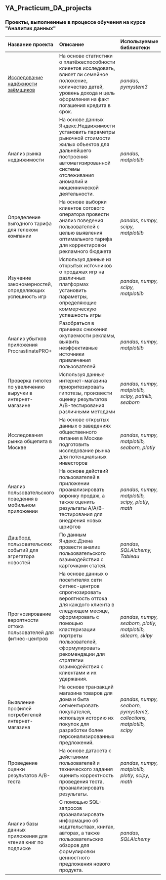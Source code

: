 ## YA_Practicum_DA_projects

### Проекты, выполненные в процессе обучения на курсе "Аналитик данных" 

| Название проекта | Описание | Используемые библиотеки |
| :---------------------- | :---------------------- | :---------------------- |
| [Исследование надёжности заёмщиков](https://github.com/OlgaKirianova/YA_Practicum_DA_projects/tree/main/1.%D0%98%D1%81%D1%81%D0%BB%D0%B5%D0%B4%D0%BE%D0%B2%D0%B0%D0%BD%D0%B8%D0%B5%20%D0%BD%D0%B0%D0%B4%D0%B5%D0%B6%D0%BD%D0%BE%D1%81%D1%82%D0%B8%20%D0%B7%D0%B0%D0%B5%D0%BC%D1%89%D0%B8%D0%BA%D0%BE%D0%B2) |На основе статистики о платёжеспособности клиентов исследовать, влияет ли семейное положение, количество детей, уровень дохода и цель оформления на факт погашения кредита в срок. | *pandas, pymystem3* |
| Анализ рынка недвижимости| На основе данных Яндекс.Недвижимости установить параметры рыночной стоимости жилых объектов для дальнейшего построения автоматизированной системы отслеживания аномалий и мошеннической деятельности.  | *pandas, matplotlib*|
|Определение выгодного тарифа для телеком компании| На основе выборки клиентов сотового оператора провести анализ поведения пользователей с целью выявления оптимального тарифа для корректировки рекламного бюджета | *pandas, numpy, scipy, matplotlib* |
| Изучение закономерностей, определяющих успешность игр| Используя данные из открытых источников о продажах игр на различных платформах установить параметры, определяющие коммерческую успешность игры| *pandas, numpy, scipy, matplotlib* |
|Анализ убытков приложения ProcrastinatePRO+ | Разобраться в причинах снижения окупаемости рекламы, выявить неэффективные источники привлечения пользователей | *pandas, numpy, matplotlib* |
|Проверка гипотез по увеличению выручки в интернет-магазине |Используя данные интернет-магазина приоритезировать гипотезы, произвести оценку результатов A/B-тестирования различными методами| *pandas, numpy, matplotlib, scipy, pathlib, seaborn* |
|Исследования рынка общепита в Москве | На основе открытых данных о заведениях общественного питания в Москве подготовить исследование рынка для потенциальных инвесторов | *pandas, numpy, matplotlib, seaborn, plotly* |
|Анализ пользовательского поведения в мобильном приложении| На основе действий пользователей в приложении проанализировать воронку продаж, а также оценить результаты A/A/B-тестирования для внедрения новых шрифтов | *pandas, numpy, matplotlib, scipy, plotly, math* |
|Дашборд пользовательских событий для агрегатора новостей| По данным Яндекс.Дзена провести анализ пользовательского взаимодействия с карточками статей. | *pandas, SQLAlchemy, Tableau* |
|Прогнозирование вероятности оттока пользователей для фитнес-центров |На основе данных о посетителях сети фитнес-центров спрогнозировать вероятность оттока для каждого клиента в следующем месяце, сформировать с помощью кластеризации портреты пользователей, сформулировать рекомендации для стратегии взаимодействия с клиентами и их удержания. |*pandas, numpy, seaborn, plotly, matplotlib, sklearn, skipy* |
|Выявление профилей потребителей интернет-магазина| На основе транзакций магазина товаров для дома и быта сегментировать покупателей, используя историю их покупок для разработки более персонализированных предложений. | *pandas, numpy, seaborn, pymystem3, collections, matplotlib, scipy* |
|Проведение оценки результатов A/B-теста| На основе датасета с действиями пользователей и технического задания оценить корректность проведения теста, проанализировать результаты. | *pandas, numpy, matplotlib, plotly, scipy, math* |
|Анализ базы данных приложения для чтения книг по подписке | С помощью SQL-запросов проанализировать информацию об издательствах, книгах,  авторах, а также пользовательских обзоров для формулировки ценностного предложения нового продукта. | *pandas, SQLAlchemy* |
